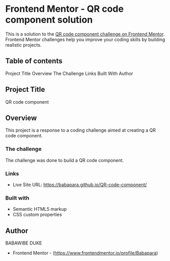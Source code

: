 # Frontend Mentor - QR code component solution

This is a solution to the [QR code component challenge on Frontend Mentor](https://www.frontendmentor.io/challenges/qr-code-component-iux_sIO_H). Frontend Mentor challenges help you improve your coding skills by building realistic projects. 

## Table of contents

Project Title
Overview
The Challenge
Links
Built With
Author

## Project Title
 QR code component 
## Overview
This project is a response to a coding challenge aimed at creating a QR code component.


### The challenge
The challenge was done to build a QR code component.

### Links
- Live Site URL: https://babapara.github.io/QR-code-component/


### Built with
- Semantic HTML5 markup
- CSS custom properties


## Author
BABAWIBE DUKE
- Frontend Mentor - (https://www.frontendmentor.io/profile/Babapara)


